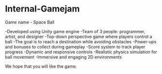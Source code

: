 # Internal-Gamejam

Game name - Space Ball

-Developed using Unity game engine
-Team of 3 people: programmer, artist, and designer
-Top-down perspective game where players control a ball
-The goal is to reach a destination while avoiding obstacles
-Power-ups and bonuses to collect during gameplay
-Score system to track player progress
-Dynamic and responsive controls
-Realistic physics simulation for ball movement
-Immersive and engaging 2D environments

We hope that you will like the game.
